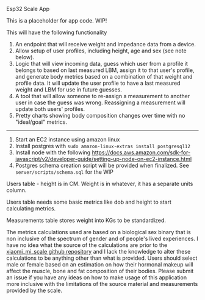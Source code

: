 Esp32 Scale App

This is a placeholder for app code. WIP!

This will have the following functionality

1. An endpoint that will receive weight and impedance data from a device.
1. Allow setup of user profiles, including height, age and sex (see note below). 
1. Logic that will view incoming data, guess which user from a profile it belongs to based on last measured LBM, assign it to that user's profile, and generate body metrics based on a combination of that weight and profile data. It will update the user profile to have a last measured weight and LBM for use in future guesses.
1. A tool that will allow someone to re-assign a measurement to another user in case the guess was wrong. Reassigning a measurement will update both users' profiles.
1. Pretty charts showing body composition changes over time with no "ideal/goal" metrics.

---

1. Start an EC2 instance using amazon linux
1. Install postgres with `sudo amazon-linux-extras install postgresql12`
1. Install node with the following https://docs.aws.amazon.com/sdk-for-javascript/v2/developer-guide/setting-up-node-on-ec2-instance.html
1. Postgres schema creation script will be provided when finalized. See `server/scripts/schema.sql` for the WIP

Users table - height is in CM. Weight is in whatever, it has a separate units column. 

Users table needs some basic metrics like dob and height to start calculating metrics.

Measurements table stores weight into KGs to be standardized. 

The metrics calculations used are based on a biological sex binary that is non inclusive of the spectrum of gender and of people's lived experiences. I have no idea what the source of the calculations are prior to the [xiaomi_mi_scale github repository](https://github.com/lolouk44/xiaomi_mi_scale) and I lack the knowledge to alter these calculations to be anything other than what is provided. Users should select male or female based on an estimation on how their hormonal makeup will affect the muscle, bone and fat composition of their bodies. Please submit an issue if you have any ideas on how to make usage of this application more inclusive with the limitations of the source material and measurements provided by the scale.